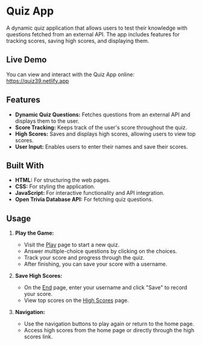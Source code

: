 # Quiz App

A dynamic quiz application that allows users to test their knowledge with questions fetched from an external API. The app includes features for tracking scores, saving high scores, and displaying them.

## Live Demo

You can view and interact with the Quiz App online: https://quiz39.netlify.app

## Features

- **Dynamic Quiz Questions:** Fetches questions from an external API and displays them to the user.
- **Score Tracking:** Keeps track of the user's score throughout the quiz.
- **High Scores:** Saves and displays high scores, allowing users to view top scores.
- **User Input:** Enables users to enter their names and save their scores.

## Built With

- **HTML:** For structuring the web pages.
- **CSS:** For styling the application.
- **JavaScript:** For interactive functionality and API integration.
- **Open Trivia Database API:** For fetching quiz questions.

## Usage

1. **Play the Game:**
   - Visit the [Play](./game.html) page to start a new quiz.
   - Answer multiple-choice questions by clicking on the choices.
   - Track your score and progress through the quiz.
   - After finishing, you can save your score with a username.

2. **Save High Scores:**
   - On the [End](./end.html) page, enter your username and click "Save" to record your score.
   - View top scores on the [High Scores](./highscores.html) page.

3. **Navigation:**
   - Use the navigation buttons to play again or return to the home page.
   - Access high scores from the home page or directly through the high scores link.

